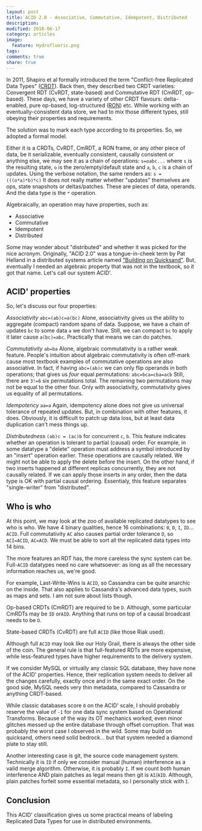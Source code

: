 ```yaml
---
layout: post
title: ACID 2.0 - Associative, Commutative, Idempotent, Distributed
description:
modified: 2018-06-17
category: articles
image:
  feature: Hydrofluoric.png
tags:
comments: true
share: true
---
```


In 2011, Shapiro et al formally introduced the term "Conflict-free Replicated Data Types" ([CRDT](https://en.wikipedia.org/wiki/CRDT)).
Back then, they described two CRDT varieties: Convergent RDT (CvRDT, state-based) and Commutative RDT (CmRDT, op-based).
These days, we have a variety of other CRDT flavours: delta-enabled, pure op-based, log-structured ([RON](http://github.com/gritzko/ron)) etc.
While working with an eventually-consistent data store, we had to mix those different types, still obeying their properties and requirements.

The solution was to mark each type according to its properties.
So, we adopted a formal model.

Either it is a CRDTs, CvRDT, CmRDT, a RON frame, or any other piece of data, be it serializable, eventually consistent, causally consistent or anything else, we may see it as a chain of operations:
`s=oabc...` where `s` is the resulting state, `o` is the zero/empty/default state and `a`, `b`, `c` is a chain of updates.
Using the verbose notation, the same renders as:
`s = (((o*a)*b)*c)`
It does not really matter whether "updates" themselves are ops, state snapshots or deltas/patches.
These are pieces of data, operands.
And the data type is the `*` operation.

Algebraically, an operation may have properties, such as: 

* Associative
* Commutative
* Idempotent
* Distributed

Some may wonder about "distributed" and whether it was picked for the nice acronym.
Originally, "ACID 2.0" was a tongue-in-cheek term by Pat Helland in a distributed systems article named ["Building on Quicksand"](https://database.cs.wisc.edu/cidr/cidr2009/Paper\_133.pdf).
But, eventually I needed an algebraic property that was not in the textbook, so it got that name.
Let's call our system ACID'.

## ACID' properties

So, let's discuss our four properties:

*Associativity* `abc=(ab)c=a(bc)`
Alone, associativity gives us the ability to aggregate (compact) random spans of data.
Suppose, we have a chain of updates `bc` to some data `a` we don't have.
Still, we can compact `bc` to apply it later cause `a(bc)=abc`.
Practically that means we can do patches.

*Commutativity* `ab=ba`
Alone, algebraic commutativity is a rather weak feature.
People's intuition about algebraic commutativity is often off-mark cause most textbook examples of commutative operations are also associative.
In fact, if having `abc=(ab)c` we can only flip operands in both operations; 
that gives us *four* equal permutations: `abc=bca=cba=acb`
Still, there are `3!=6` six permutations total.
The remaining two permutations may not be equal to the other four.
Only with associativity, commutativity gives us equality of all permutations.

*Idempotency* `aa=a`
Again, idempotency alone does not give us universal tolerance of repeated updates.
But, in combination with other features, it does.
Obviously, it is difficult to patch up data loss, but at least data duplication can't mess things up.

*Distributedness* `(ab)c = (ac)b` for concurrent `c`, `b`.
This feature indicates whether an operation is tolerant to partial (causal) order.
For example, in some datatype a "delete" operation must address a symbol introduced by an "insert" operation earlier.
These operations are causally related.
We might not be able to apply the delete before the insert.
On the other hand, if two inserts happened at different replicas concurrently, they are not causally related.
If we can apply those inserts in any order, then the data type is OK with partial causal ordering.
Essentialy, this feature separates "single-writer" from "distributed".

## Who is who

At this point, we may look at the zoo of available replicated datatypes to see who is who.
We have 4 binary qualities, hence 16 combinations: `0`, `D`, `I`, `ID`... `ACID`.
Full commutativity `AC` also causes partial order tolerance `D`, so `ACI=ACID`, `AC=ACD`.
We must be able to sort all the replicated data types into 14 bins.

The more features an RDT has, the more careless the sync system can be.
Full-`ACID` datatypes need no care whatsoever:
as long as all the necessary information reaches us, we're good.

For example, Last-Write-Wins is `ACID`, so Cassandra can be quite anarchic on the inside.
That also applies to Cassandra's advanced data types, such as maps and sets.
I am not sure about lists though.

Op-based CRDTs (CmRDT) are required to be `D`.
Although, some particular CmRDTs may be `ID` or`AID`.
Anything that runs on top of a causal broadcast needs to be `D`.

State-based CRDTs (CvRDT) are full `ACID` (like those Riak used).

Although full `ACID` may look like our Holy Grail, there is always the other side of the coin.
The general rule is that full-featured RDTs are more expensive, while less-featured types have higher requirements to the delivery system.

If we consider MySQL or virtually any classic SQL database, they have none of the ACID' properties.
Hence, their replication system needs to deliver all the changes carefully, exactly once and in the same exact order.
On the good side, MySQL needs very thin metadata, compared to Cassandra or anything CRDT-based.

While classic databases score `0` on the ACID' scale, I should probably reserve the value of `-1` for one data sync system based on Operational Transforms.
Because of the way its OT mechanics worked, even minor glitches messed up the entire database through offset corruption.
That was probably the worst case I observed in the wild.
Some may build on quicksand, others need solid bedrock... but that system needed a diamond plate to stay still.

Another interesting case is git, the source code management system.
Technically it is `ID` if only we consider manual (human) interference as a valid merge algorithm.
Otherwise, it is probably `I`.
If we count both human interference AND plain patches as legal means then git is `AI`/`AID`.
Although, plain patches forfeit some essential metadata, so I personally stick with `I`.

## Conclusion

This ACID' classification gives us some practical means of labeling Replicated Data Types for use in distributed environments.


